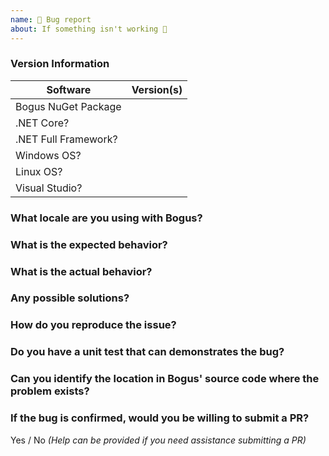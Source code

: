 ```yaml
---
name: 🐜 Bug report
about: If something isn't working 🔧
---
```


### Version Information
| Software                       | Version(s) |
| ------------------------| ---------- |
| Bogus NuGet Package  |                 |
| .NET Core?                   |                 |
| .NET Full Framework?   |                 |
| Windows OS?              |                  |
| Linux OS?                    |                  |
| Visual Studio?              |                  |

### What locale are you using with Bogus?

### What is the expected behavior?

### What is the actual behavior?

### Any possible solutions?

### How do you reproduce the issue?

### Do you have a unit test that can demonstrates the bug?

### Can you identify the location in Bogus' source code where the problem exists?

### If the bug is confirmed, would you be willing to submit a PR?

Yes / No _(Help can be provided if you need assistance submitting a PR)_
